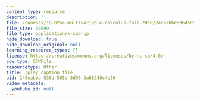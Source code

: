 ```yaml
---
content_type: resource
description: ''
file: /courses/18-02sc-multivariable-calculus-fall-2010/248eabbe536d505d3d983a88248c4e20_G534bz09B4A.srt
file_size: 30599
file_type: application/x-subrip
hide_download: true
hide_download_original: null
learning_resource_types: []
license: https://creativecommons.org/licenses/by-nc-sa/4.0/
ocw_type: OCWFile
resourcetype: Other
title: 3play caption file
uid: 248eabbe-536d-505d-3d98-3a88248c4e20
video_metadata:
  youtube_id: null
---
```

